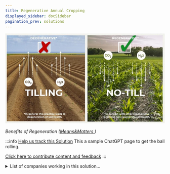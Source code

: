 ```yaml
---
title: Regenerative Annual Cropping
displayed_sidebar: docSidebar
pagination_prev: solutions
---
```

![Regenerative agriculture enhances ecosystem function, maximizing water absorption, photosynthesis, and carbon sequestration.](/../static/img/regenerative-annual-cropping.jpg)

*Benefits of Regeneration ([Means&Matters ](https://meansandmatters.bankofthewest.com/article/financial-perspectives/industries/how-regenerative-agriculture-tackles-climate-change-from-the-ground-up/))*

:::info [Help us track this Solution](contribute)
This a sample ChatGPT page to get the ball rolling.

[Click here to contribute content and feedback](contribute)
:::

<details>
        <summary>List of companies working in this solution...</summary>
        <div>
            <ul>
             
                <li><a href="https://seawatersolutions.org">Seawater Solutions</a></li>
            
                <li><a href="https://fifthseasonfresh.com">Fifth Season Fresh</a></li>
            
                <li><a href="http://betahatch.com">Beta Hatch</a></li>
            
                <li><a href="https://ironox.com">Iron Ox</a></li>
            
                <li><a href="https://www.fifthseasonfresh.com/">Fifth Season</a></li>
            
            </ul>
        </div>
        </details>

## Overview

**Regenerative Annual Cropping & Climate Change**: In the last decade, regenerative annual cropping systems have shown promise in mitigating climate change.

## Progress Made

* **No-till farming**: Enables planting without soil disruption, limiting carbon release.
* **Cover crops**: These crops improve soil health and decrease carbon emissions by keeping carbon trapped in the soil.
* **Precision agriculture**: Reduces greenhouse gas emissions by minimizing fuel and chemical consumption through optimized farming.
* **Front-runners in Research**: **The Rodale Institute** (30+ years), **The Land Institute** (20+ years), **The Soil Association** (10+ years).

#### Technologies

:::tip Case Study - [Aigen](https://aigen.io)\
[Aigen](https://aigen.io) creates autonomous agricultural robots to reduce pesticide use through tasks such as weeding. They are solar powered, and do not rely on fossil fuels like other farm equipment. ([CNBC article](https://www.cnbc.com/2023/06/30/ex-tesla-engineer-builds-aigen-robots-to-get-weeds-without-pesticides.html) to learn more)
:::

![Aigen robot](/../static/img/aigen-robotics.png "Aigen robot")

## Lessons Learned

* **Potential**: Regenerative annual cropping can make significant strides in reducing atmospheric carbon but is still evolving.
* **Challenges**: Some failures have arisen due to the nascent stage of the technology.
* **Collaboration**: It's crucial to engage with seasoned farmers and entities knowledgeable about the technology.
* **Comprehensive Strategy**: This approach is not an exclusive solution but should be a part of broader carbon reduction efforts.

## Challenges Ahead

* **Funding & Resources**: A significant barrier to advancing regenerative annual cropping.
* **Research & Development**: Necessary to elevate yields and streamline production.
* **Education & Outreach**: Promote understanding and adoption among farmers and the public.
* **Infrastructure**: Investment in facilities such as storage, processing, and transport is needed to support this farming approach.
* **Policy Changes**: Advocacy for amendments in local, state, and federal regulations to favor regenerative agriculture.

## Best Path Forward

* **Awareness**: Boost public understanding of regenerative annual cropping's advantages.
* **Farmer Engagement**: Motivate more farmers to employ regenerative annual cropping methods.
* **R&D Investment**: Foster research to refine and enhance these agricultural technologies.
* **Financial Motivators**: Offer financial incentives to propel the adoption of regenerative annual cropping practices.